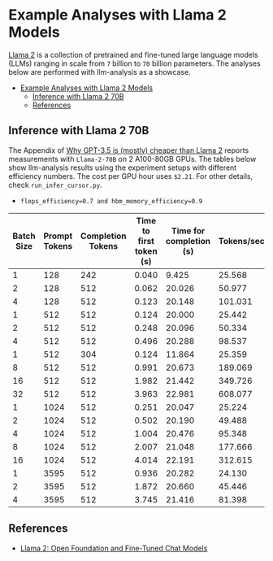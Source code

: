 # Example Analyses with Llama 2 Models

[Llama 2](https://ai.meta.com/llama/) is a collection of pretrained and fine-tuned large language models (LLMs) ranging in scale from `7` billion to `70` billion parameters. The analyses below are performed with llm-analysis as a showcase.

- [Example Analyses with Llama 2 Models](#example-analyses-with-llama-2-models)
  - [Inference with Llama 2 70B](#inference-with-llama-2-70b)
  - [References](#references)

## Inference with Llama 2 70B

The Appendix of [Why GPT-3.5 is (mostly) cheaper than Llama 2](https://www.cursor.so/blog/llama-inference) reports measurements with  `Llama-2-70B` on 2 A100-80GB GPUs. The tables below show llm-analysis results using the experiment setups with different efficiency numbers.
The cost per GPU hour uses `$2.21`. For other details, check `run_infer_cursor.py`.

- `flops_efficiency=0.7 and hbm_memory_efficiency=0.9`

| Batch Size | Prompt Tokens | Completion Tokens | Time to first token (s) | Time for completion (s) | Tokens/second | Price/1k prompt tokens | Price /1k Completion tokens |
| ---------- | ------------- | ----------------- | ----------------------- | ----------------------- | ------------- | ---------------------- | --------------------------- |
| 1          | 128           | 242               | 0.040                   | 9.425                   | 25.568        | 0.000383               | 0.0478                      |
| 2          | 128           | 512               | 0.062                   | 20.026                  | 50.977        | 0.000296               | 0.0240                      |
| 4          | 128           | 512               | 0.123                   | 20.148                  | 101.031       | 0.000295               | 0.0121                      |
| 1          | 512           | 512               | 0.124                   | 20.000                  | 25.442        | 0.000298               | 0.0480                      |
| 2          | 512           | 512               | 0.248                   | 20.096                  | 50.334        | 0.000297               | 0.0241                      |
| 4          | 512           | 512               | 0.496                   | 20.288                  | 98.537        | 0.000297               | 0.0122                      |
| 1          | 512           | 304               | 0.124                   | 11.864                  | 25.359        | 0.000298               | 0.0479                      |
| 8          | 512           | 512               | 0.991                   | 20.673                  | 189.069       | 0.000297               | 0.0062                      |
| 16         | 512           | 512               | 1.982                   | 21.442                  | 349.726       | 0.000297               | 0.0032                      |
| 32         | 512           | 512               | 3.963                   | 22.981                  | 608.077       | 0.000297               | 0.0017                      |
| 1          | 1024          | 512               | 0.251                   | 20.047                  | 25.224        | 0.000301               | 0.0481                      |
| 2          | 1024          | 512               | 0.502                   | 20.190                  | 49.488        | 0.000301               | 0.0242                      |
| 4          | 1024          | 512               | 1.004                   | 20.476                  | 95.348        | 0.000301               | 0.0123                      |
| 8          | 1024          | 512               | 2.007                   | 21.048                  | 177.666       | 0.000301               | 0.0063                      |
| 16         | 1024          | 512               | 4.014                   | 22.191                  | 312.615       | 0.000301               | 0.0033                      |
| 1          | 3595          | 512               | 0.936                   | 20.282                  | 24.130        | 0.000320               | 0.0486                      |
| 2          | 3595          | 512               | 1.872                   | 20.660                  | 45.446        | 0.000320               | 0.0248                      |
| 4          | 3595          | 512               | 3.745                   | 21.416                  | 81.398        | 0.000320               | 0.0128                      |

## References

- [Llama 2: Open Foundation and Fine-Tuned Chat Models](https://arxiv.org/abs/2307.09288)
